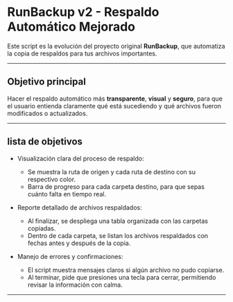 # RunBackup v2 - Respaldo Automático Mejorado

Este script es la evolución del proyecto original **RunBackup**, que automatiza la copia de respaldos para tus archivos importantes.

---

## Objetivo principal

Hacer el respaldo automático más **transparente**, **visual** y **seguro**, para que el usuario entienda claramente qué está sucediendo y qué archivos fueron modificados o actualizados.

---

## lista de objetivos

- Visualización clara del proceso de respaldo:
  - Se muestra la ruta de origen y cada ruta de destino con su respectivo color.
  - Barra de progreso para cada carpeta destino, para que sepas cuánto falta en tiempo real.
  
- Reporte detallado de archivos respaldados:
  - Al finalizar, se despliega una tabla organizada con las carpetas copiadas.
  - Dentro de cada carpeta, se listan los archivos respaldados con fechas antes y después de la copia.
  
- Manejo de errores y confirmaciones:
  - El script muestra mensajes claros si algún archivo no pudo copiarse.
  - Al terminar, pide que presiones una tecla para cerrar, permitiendo revisar la información con calma.

---


